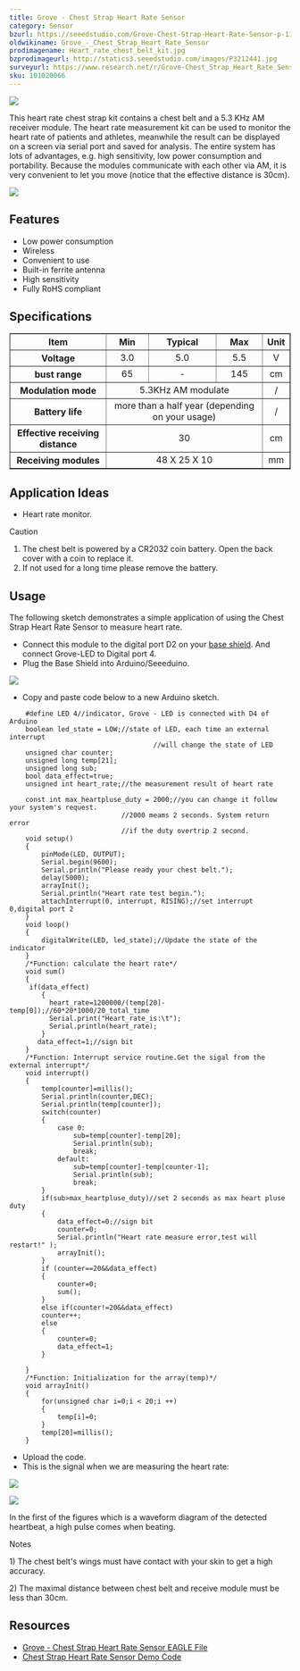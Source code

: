```yaml
---
title: Grove - Chest Strap Heart Rate Sensor
category: Sensor
bzurl: https://seeedstudio.com/Grove-Chest-Strap-Heart-Rate-Sensor-p-1115.html
oldwikiname: Grove_-_Chest_Strap_Heart_Rate_Sensor
prodimagename: Heart_rate_chest_belt_kit.jpg
bzprodimageurl: http://statics3.seeedstudio.com/images/P3212441.jpg
surveyurl: https://www.research.net/r/Grove-Chest_Strap_Heart_Rate_Sensor
sku: 101020066
---
```


![](https://raw.githubusercontent.com/SeeedDocument/Grove-Chest_Strap_Heart_Rate_Sensor/master/img/Heart_rate_chest_belt_kit.jpg)

This heart rate chest strap kit contains a chest belt and a 5.3 KHz AM receiver module. The heart rate measurement kit can be used to monitor the heart rate of patients and athletes, meanwhile the result can be displayed on a screen via serial port and saved for analysis. The entire system has lots of advantages, e.g. high sensitivity, low power consumption and portability. Because the modules communicate with each other via AM, it is very convenient to let you move (notice that the effective distance is 30cm).

[![](https://raw.githubusercontent.com/SeeedDocument/common/master/Get_One_Now_Banner.png)](https://www.seeedstudio.com/Grove-Chest-Strap-Heart-Rate-Sensor-p-1115.html)

Features
--------

-   Low power consumption
-   Wireless
-   Convenient to use
-   Built-in ferrite antenna
-   High sensitivity
-   Fully RoHS compliant

Specifications
--------------

<table border="1" cellspacing="0" width="80%">
<tr>
<th scope="col">
Item
</th>
<th scope="col">
Min
</th>
<th scope="col">
Typical
</th>
<th scope="col">
Max
</th>
<th scope="col">
Unit
</th>
</tr>
<tr align="center">
<th scope="row">
Voltage
</th>
<td>
3.0
</td>
<td>
5.0
</td>
<td>
5.5
</td>
<td>
V
</td>
</tr>
<tr align="center">
<th scope="row">
bust range
</th>
<td>
65
</td>
<td>
-
</td>
<td>
145
</td>
<td>
cm
</td>
</tr>
<tr align="center">
<th scope="row">
Modulation mode
</th>
<td colspan="3">
5.3KHz AM modulate
</td>
<td>
/
</td>
</tr>
<tr align="center">
<th scope="row">
Battery life
</th>
<td colspan="3">
more than a half year (depending on your usage)
</td>
<td>
/
</td>
</tr>
<tr align="center">
<th scope="row">
Effective receiving distance
</th>
<td colspan="3">
30
</td>
<td>
cm
</td>
</tr>
<tr align="center">
<th scope="row">
Receiving modules
</th>
<td colspan="3">
48 X 25 X 10
</td>
<td>
mm
</td>
</tr>
</table>

Application Ideas
-----------------

-   Heart rate monitor.

<div class="admonition warning">
<p class="admonition-title">Caution</p>
<p><ol><li>The chest belt is powered by a CR2032 coin battery. Open the back cover with a coin to replace it.</li>
<li>If not used for a long time please remove the battery.</li></ol></p>
</div>

Usage
-----

The following sketch demonstrates a simple application of using the Chest Strap Heart Rate Sensor to measure heart rate.

-   Connect this module to the digital port D2 on your [base shield](http://www.seeedstudio.com/depot/grove-base-shield-p-754.html?cPath=132). And connect Grove-LED to Digital port 4.
-   Plug the Base Shield into Arduino/Seeeduino.

![](https://raw.githubusercontent.com/SeeedDocument/Grove-Chest_Strap_Heart_Rate_Sensor/master/img/Grove-Chest_Strap_Heart_Rate_Sensor.jpg)

-   Copy and paste code below to a new Arduino sketch.

```
    #define LED 4//indicator, Grove - LED is connected with D4 of Arduino
    boolean led_state = LOW;//state of LED, each time an external interrupt 
                                    //will change the state of LED
    unsigned char counter;
    unsigned long temp[21];
    unsigned long sub;
    bool data_effect=true;
    unsigned int heart_rate;//the measurement result of heart rate

    const int max_heartpluse_duty = 2000;//you can change it follow your system's request.
                            //2000 meams 2 seconds. System return error 
                            //if the duty overtrip 2 second.
    void setup()
    {
        pinMode(LED, OUTPUT);
        Serial.begin(9600);
        Serial.println("Please ready your chest belt.");
        delay(5000);
        arrayInit();
        Serial.println("Heart rate test begin.");
        attachInterrupt(0, interrupt, RISING);//set interrupt 0,digital port 2
    }
    void loop()
    {
        digitalWrite(LED, led_state);//Update the state of the indicator
    }
    /*Function: calculate the heart rate*/
    void sum()
    {
     if(data_effect)
        {
          heart_rate=1200000/(temp[20]-temp[0]);//60*20*1000/20_total_time 
          Serial.print("Heart_rate_is:\t");
          Serial.println(heart_rate);
        }
       data_effect=1;//sign bit
    }
    /*Function: Interrupt service routine.Get the sigal from the external interrupt*/
    void interrupt()
    {
        temp[counter]=millis();
        Serial.println(counter,DEC);
        Serial.println(temp[counter]);
        switch(counter)
        {
            case 0:
                sub=temp[counter]-temp[20];
                Serial.println(sub);
                break;
            default:
                sub=temp[counter]-temp[counter-1];
                Serial.println(sub);
                break;
        }
        if(sub>max_heartpluse_duty)//set 2 seconds as max heart pluse duty
        {
            data_effect=0;//sign bit
            counter=0;
            Serial.println("Heart rate measure error,test will restart!" );
            arrayInit();
        }
        if (counter==20&&data_effect)
        {
            counter=0;
            sum();
        }
        else if(counter!=20&&data_effect)
        counter++;
        else 
        {
            counter=0;
            data_effect=1;
        }
        
    }
    /*Function: Initialization for the array(temp)*/
    void arrayInit()
    {
        for(unsigned char i=0;i < 20;i ++)
        {
            temp[i]=0;
        }
        temp[20]=millis();
    }
```

-   Upload the code.
-   This is the signal when we are measuring the heart rate:

![](https://raw.githubusercontent.com/SeeedDocument/Grove-Chest_Strap_Heart_Rate_Sensor/master/img/GROVE_heart_rate_chest_belt.bmp) 

![](https://raw.githubusercontent.com/SeeedDocument/Grove-Chest_Strap_Heart_Rate_Sensor/master/img/Grove-heart_rate_serial.jpg)

In the first of the figures which is a waveform diagram of the detected heartbeat, a high pulse comes when beating. 

<div class="admonition note">
<p class="admonition-title">Notes</p>
<p> 1) The chest belt's wings must have contact with your skin to get a high accuracy.</p>
<p>2) The maximal distance between chest belt and receive module must be less than 30cm.</p>
</div>


Resources
---------

-   [Grove - Chest Strap Heart Rate Sensor EAGLE File](https://raw.githubusercontent.com/SeeedDocument/Grove-Chest_Strap_Heart_Rate_Sensor/master/res/Grove-Heart_rate_chest_belt_V1.0eagle_file.zip)
-   [Chest Strap Heart Rate Sensor Demo Code](https://raw.githubusercontent.com/SeeedDocument/Grove-Chest_Strap_Heart_Rate_Sensor/master/res/MeasureHeartRate.zip)


<!-- This Markdown file was created from http://www.seeedstudio.com/wiki/Grove_-_Chest_Strap_Heart_Rate_Sensor -->
